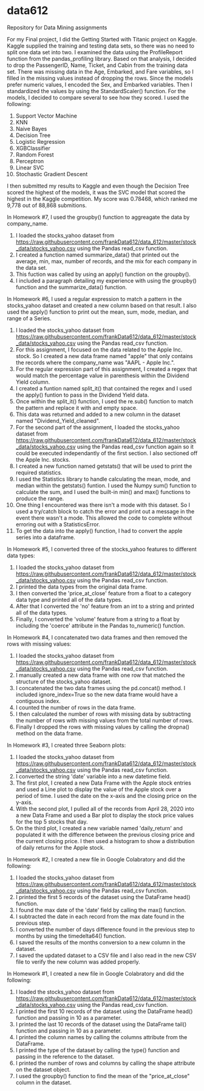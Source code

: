 # data612
Repository for Data Mining assignments 

For my Final project, I did the Getting Started with Titanic project on Kaggle.
Kaggle supplied the training and testing data sets, so there was no need to split one data set into two.
I examined the data using the ProfileReport function from the pandas_profiling library.
Based on that analysis, I decided to drop the PassengerID, Name, Ticket, and Cabin from the training data set.
There was missing data in the Age, Embarked, and Fare variables, so I filled in the missing values instead of dropping the rows.
Since the models prefer numeric values, I encoded the Sex, and Embarked variables.
Then I standardized the values by using the StandardScaler() function.
For the models, I decided to compare several to see how they scored.  I used the following:
1. Support Vector Machine
2. KNN
3. Naive Bayes
4. Decision Tree
5. Logistic Regression
6. XGBClassifier
7. Random Forest
8. Perceptron
9. Linear SVC
10. Stochastic Gradient Descent

I then submitted my results to Kaggle and even though the Decision Tree scored the highest of the models, it was the SVC model that scored the highest in the Kaggle competition.
My score was 0.78468, which ranked me 9,778 out of 88,868 submitions.


In Homework #7, I used the groupby() function to aggreagate the data by company_name.
1. I loaded the stocks_yahoo dataset from https://raw.githubusercontent.com/frankData612/data_612/master/stock_data/stocks_yahoo.csv using the Pandas read_csv function.
2. I created a function named summarize_data() that printed out the average, min, max, number of records, and the mix for each company in the data set.
3. This fuction was called by using an apply() function on the groupby().
4. I included a paragraph detailing my experience with using the groupby() function and the summarize_data() function.

In Homework #6, I used a regular expression to match a pattern in the stocks_yahoo dataset and created a new column based on that result.  I also used the apply() function to print out the mean, sum, mode, median, and range of a Series.
1. I loaded the stocks_yahoo dataset from https://raw.githubusercontent.com/frankData612/data_612/master/stock_data/stocks_yahoo.csv using the Pandas read_csv function.
2. For this assignment, I focused on the data related to the Apple Inc. stock.  So I created a new data frame named "apple" that only contains the records where the company_name was "AAPL - Apple Inc.".
3. For the regular expression part of this assignment, I created a regex that would match the percentage value in parenthesis within the Dividend Yield column.
4. I created a funtion named split_it() that contained the regex and I used the apply() funtion to pass in the Dividend Yield data.
5. Once within the split_it() function, I used the re.sub() function to match the pattern and replace it with and empty space.  
6. This data was returned and added to a new column in the dataset named "Dividend_Yield_cleaned".
7. For the second part of the assignment, I loaded the stocks_yahoo dataset from https://raw.githubusercontent.com/frankData612/data_612/master/stock_data/stocks_yahoo.csv using the Pandas read_csv function again so it could be executed independantly of the first section.  I also sectioned off the Apple Inc. stocks.
8. I created a new function named getstats() that will be used to print the required statistics.  
9. I used the Statistics library to handle calculating the mean, mode, and median within the getstats() funtion.  I used the Numpy sum() function to calculate the sum, and I used the built-in min() and max() functions to produce the range.
10. One thing I encountered was there isn't a mode with this dataset. So I used a try/catch block to catch the error and print out a message in the event there wasn't a mode.  This allowed the code to complete without erroring out with a StatisticsError.
11. To get the data into the apply() function, I had to convert the apple series into a dataframe.

In Homework #5, I converted three of the stocks_yahoo features to different data types:
1. I loaded the stocks_yahoo dataset from https://raw.githubusercontent.com/frankData612/data_612/master/stock_data/stocks_yahoo.csv using the Pandas read_csv function.
2. I printed the data types from the original data frame.
3. I then converted the 'price_at_close' feature from a float to a category data type and printed all of the data types.
4. After that I converted the 'no' feature from an int to a string and printed all of the data types.
5. Finally, I converted the 'volume' feature from a string to a float by including the 'coerce' attribute in the Pandas to_numeric() function.

In Homework #4, I concatenated two data frames and then removed the rows with missing values:
1. I loaded the stocks_yahoo dataset from https://raw.githubusercontent.com/frankData612/data_612/master/stock_data/stocks_yahoo.csv using the Pandas read_csv function.
2. I manually created a new data frame with one row that matched the structure of the stocks_yahoo dataset.
3. I concatenated the two data frames using the pd.concat() method.  I included ignore_index=True so the new data frame would have a contiguous index.
4. I counted the number of rows in the data frame.
5. I then calculated the number of rows with missing data by subtracting the number of rows with missing values from the total number of rows.
6. Finally I dropped the rows with missing values by calling the dropna() method on the data frame.

In Homework #3, I created three Seaborn plots:
1. I loaded the stocks_yahoo dataset from https://raw.githubusercontent.com/frankData612/data_612/master/stock_data/stocks_yahoo.csv using the Pandas read_csv function.
2. I converted the string 'date' variable into a new datetime field.  
3. The first plot, I created a new Data Frame with the Apple stock entries and used a Line plot to display the value of the Apple stock over a period of time. I used the date on the x-axis and the closing price on the y-axis.
4. With the second plot, I pulled all of the records from April 28, 2020 into a new Data Frame and used a Bar plot to display the stock price values for the top 5 stocks that day.
5. On the third plot, I created a new variable named 'daily_return' and populated it with the difference between the previous closing price and the current closing price.  I then used a histogram to show a distribution of daily returns for the Apple stock.


In Homework #2, I created a new file in Google Colabratory and did the following:
1. I loaded the stocks_yahoo dataset from https://raw.githubusercontent.com/frankData612/data_612/master/stock_data/stocks_yahoo.csv using the Pandas read_csv function.
2. I printed the first 5 records of the dataset using the DataFrame head() function.
3. I found the max date of the 'date' field by calling the max() function.
4. I subtracted the date in each record from the max date found in the previous step.
5. I converted the number of days difference found in the previous step to months by using the timedelta64() function.
6. I saved the results of the months conversion to a new column in the dataset.
7. I saved the updated dataset to a CSV file and I also read in the new CSV file to verify the new column was added properly.


In Homework #1, I created a new file in Google Colabratory and did the following:
1. I loaded the stocks_yahoo dataset from https://raw.githubusercontent.com/frankData612/data_612/master/stock_data/stocks_yahoo.csv using the Pandas read_csv function.
2. I printed the first 10 records of the dataset using the DataFrame head() function and passing in 10 as a parameter.
3. I printed the last 10 records of the dataset using the DataFrame tail() function and passing in 10 as a parameter.
4. I printed the column names by calling the columns attribute from the DataFrame.
5. I printed the type of the dataset by calling the type() function and passing in the reference to the dataset.
6. I printed the number of rows and columns by calling the shape attribute on the dataset object.
7. I used the groupby() function to find the mean of the "price_at_close" column in the dataset.
